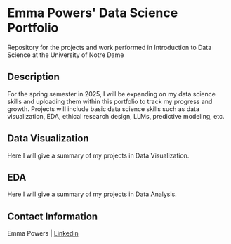 # Emma Powers' Data Science Portfolio

Repository for the projects and work performed in Introduction to Data Science at the University of Notre Dame

## Description

For the spring semester in 2025, I will be expanding on my data science skills and uploading them within this portfolio to track my progress and growth. Projects will include basic data science skills such as data visualization, EDA, ethical research design, LLMs, predictive modeling, etc. 

## Data Visualization

Here I will give a summary of my projects in Data Visualization. 

## EDA

Here I will give a summary of my projects in Data Analysis. 

## Contact Information

Emma Powers | [Linkedin](https://www.linkedin.com/in/emma-powers1/)

